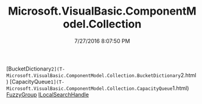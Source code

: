 ﻿---
title: Microsoft.VisualBasic.ComponentModel.Collection
date: 7/27/2016 8:07:50 PM
---

[BucketDictionary`2](T-Microsoft.VisualBasic.ComponentModel.Collection.BucketDictionary`2.html)
[CapacityQueue`1](T-Microsoft.VisualBasic.ComponentModel.Collection.CapacityQueue`1.html)
[FuzzyGroup](T-Microsoft.VisualBasic.ComponentModel.Collection.FuzzyGroup.html)
[ILocalSearchHandle](T-Microsoft.VisualBasic.ComponentModel.Collection.ILocalSearchHandle.html)
